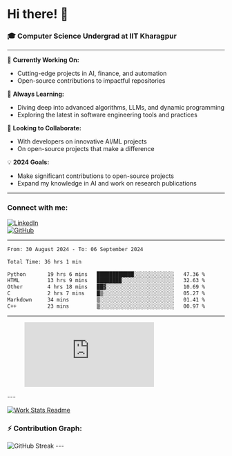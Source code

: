 # Hi there! 👋

### 🎓 Computer Science Undergrad at IIT Kharagpur

---

🔭 **Currently Working On:**  
- Cutting-edge projects in AI, finance, and automation  
- Open-source contributions to impactful repositories

🌱 **Always Learning:**  
- Diving deep into advanced algorithms, LLMs, and dynamic programming  
- Exploring the latest in software engineering tools and practices

👯 **Looking to Collaborate:**  
- With developers on innovative AI/ML projects  
- On open-source projects that make a difference

💡 **2024 Goals:**  
- Make significant contributions to open-source projects  
- Expand my knowledge in AI and work on research publications

---

### Connect with me:

[![LinkedIn](https://img.shields.io/badge/LinkedIn-0077B5?style=for-the-badge&logo=linkedin&logoColor=white)](https://www.linkedin.com/in/sesidadi)  
[![GitHub](https://img.shields.io/badge/GitHub-181717?style=for-the-badge&logo=github&logoColor=white)](https://github.com/sesiii)

---
<!--START_SECTION:waka-->

```txt
From: 30 August 2024 - To: 06 September 2024

Total Time: 36 hrs 1 min

Python       19 hrs 6 mins   ████████████░░░░░░░░░░░░░   47.36 %
HTML         13 hrs 9 mins   ████████░░░░░░░░░░░░░░░░░   32.63 %
Other        4 hrs 18 mins   ██▓░░░░░░░░░░░░░░░░░░░░░░   10.69 %
C            2 hrs 7 mins    █▒░░░░░░░░░░░░░░░░░░░░░░░   05.27 %
Markdown     34 mins         ▒░░░░░░░░░░░░░░░░░░░░░░░░   01.41 %
C++          23 mins         ▒░░░░░░░░░░░░░░░░░░░░░░░░   00.97 %
```

<!--END_SECTION:waka-->
---
<figure><embed src="https://wakatime.com/share/@81d5e6c4-c575-43e6-9a9e-85ed25517f53/42cf003a-18dd-42ef-bded-df01146821f2.svg"></embed></figure>
---

[![Work Stats Readme](https://github.com/sesiii/sesiii/actions/workflows/main.yml/badge.svg)](https://github.com/sesiii/sesiii/actions/workflows/main.yml)

### ⚡ Contribution Graph:

<img src="https://streak-stats.demolab.com/?user=sesiii&theme=radical" alt="GitHub Streak" />
---

